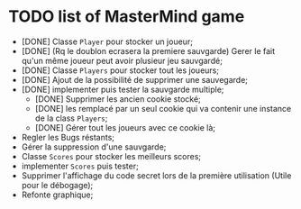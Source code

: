 # TODO list of MasterMind game

- [DONE] Classe `Player` pour stocker un joueur;
- [DONE] (Rq le doublon ecrasera la premiere sauvgarde) Gerer le fait qu'un même joueur peut avoir plusieur jeu sauvgardé;
- [DONE] Classe `Players` pour stocker tout les joueurs;
- [DONE] Ajout de la possibilité de supprimer une sauvegarde;
- [DONE] implementer puis tester la sauvgarde multiple;
  - [DONE] Supprimer les ancien cookie stocké;
  - [DONE] les remplacé par un seul cookie qui va contenir une instance de la class `Players`;
  - [DONE] Gérer tout les joueurs avec ce cookie là;
- Regler les Bugs réstants;
- Gérer la suppression d'une sauvgarde;
- Classe `Scores` pour stocker les meilleurs scores;
- implementer `Scores` puis tester;
- Supprimer l'affichage du code secret lors de la première utilisation (Utile pour le débogage);
- Refonte graphique;
  
